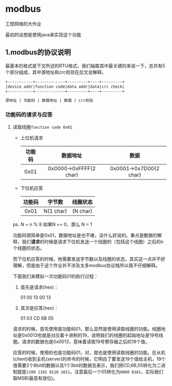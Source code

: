 # modbus

工控网络的大作业

最初的设想是使用java来实现这个功能

## 1.modbus的协议说明

最基本的格式是下文所述的RTU格式，我们抽取其中最关键的来说一下，总共有5个部分组成，其中源地址和crc校验在后文会解释。

```html
+-----------+-------------+---------+----+---------+
|device addr|function code|data addr|data|crc check|
+-----------+-------------+---------+----+---------+

源地址 | 功能码 | 数据地址 | 数据 | crc校验
```

### 功能码的请求与应答

1. 读取线圈`function code 0x01`

    - 上位机请求
        
        功能码|数据地址|数据
        :-:|:-:|:-:
        0x01|0x0000->0xFFFF(2 char)|0x0001->0x7D00(2 char)|

    - 下位机应答

        功能码|字节数|线圈状态
        :-:|:-:|:-:
        0x01|N(1 char)|(N char)|

    ps. N = n % 8 如果N == 0，那么 N = 1

    功能码很简单是0x01，数据地址是也不难，没什么好说的。重点是数据的解释，我们**请求**的时候是请求下位机发送一个线圈的（包括这个线圈）之后的n个线圈的状态。

    而下位机应答的时候，他需要发送字节数以及线圈的状态，其实这一点并不好理解，但是由于这个作业并不涉及太多modbus协议栈所以我不仔细解释。

    下面我们来模拟一次功能码01的执行过程：

    1. 首先是请求(hex)：

        01 00 13 00 13

    2. 其次是应答(hex)：

        01 03 CD 6B 05

    请求的时候，首先使用是功能码01，那么显然是使用读取线圈的功能。线圈地址是0x0013也就是对应着十进制的19，说明我们的线圈的起始地址是19号线圈。请求的数据也是0x0013，意味着读取19号寄存器之后的19个值。

    应答的时候，使用的也是功能码01，对，就也是使用读取线圈的功能。在从机(client)收到主机(server)的命令的时候，它明白了要发送19个值给主机，19个值需要2个8bit的数据以及1个3bit的数据去表示，我们把CD,6B,05转化为二进制就是`1100 1101 0110 1011`，注意最后一个05转化为`0000 0101`，实际我们取MSB(最高有效位)。
